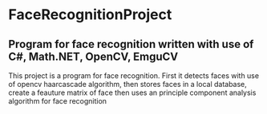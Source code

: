 # FaceRecognitionProject
## Program for face recognition written with use of C#, Math.NET, OpenCV, EmguCV

This project is a program for face recognition. First it detects faces with use of opencv haarcascade algorithm, then stores faces in a local database, create a feauture matrix of face then uses an principle component analysis algorithm for face recognition
